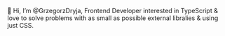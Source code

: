 👋 Hi, I’m @GrzegorzDryja, Frontend Developer interested in TypeScript & love to solve problems with as small as possible external libralies & using just CSS.

<!---
GrzegorzDryja/GrzegorzDryja is a ✨ special ✨ repository because its `README.md` (this file) appears on your GitHub profile.
You can click the Preview link to take a look at your changes.
--->

